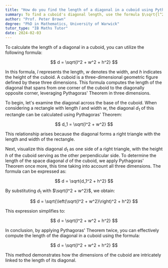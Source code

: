 ```yaml
---
title: "How do you find the length of a diagonal in a cuboid using Pythagoras' Theorem?"
summary: To find a cuboid's diagonal length, use the formula $\sqrt{l^2 + w^2 + h^2}$, where $l$, $w$, and $h$ are the cuboid's length, width, and height.
author: "Prof. Peter Brown"
degree: "PhD in Mathematics, University of Warwick"
tutor_type: "IB Maths Tutor"
date: 2024-02-03
---
```


To calculate the length of a diagonal in a cuboid, you can utilize the following formula:

$$
d = \sqrt{l^2 + w^2 + h^2}
$$

In this formula, $l$ represents the length, $w$ denotes the width, and $h$ indicates the height of the cuboid. A cuboid is a three-dimensional geometric figure defined by these three dimensions. This formula computes the length of the diagonal that spans from one corner of the cuboid to the diagonally opposite corner, leveraging Pythagoras' Theorem in three dimensions.

To begin, let's examine the diagonal across the base of the cuboid. When considering a rectangle with length $l$ and width $w$, the diagonal $d_1$ of this rectangle can be calculated using Pythagoras' Theorem:

$$
d_1 = \sqrt{l^2 + w^2}
$$

This relationship arises because the diagonal forms a right triangle with the length and width of the rectangle.

Next, visualize this diagonal $d_1$ as one side of a right triangle, with the height $h$ of the cuboid serving as the other perpendicular side. To determine the length of the space diagonal $d$ of the cuboid, we apply Pythagoras' Theorem once more, this time taking into account all three dimensions. The formula can be expressed as:

$$
d = \sqrt{d_1^2 + h^2}
$$

By substituting $d_1$ with $\sqrt{l^2 + w^2}$, we obtain:

$$
d = \sqrt{\left(\sqrt{l^2 + w^2}\right)^2 + h^2}
$$

This expression simplifies to:

$$
d = \sqrt{l^2 + w^2 + h^2}
$$

In conclusion, by applying Pythagoras' Theorem twice, you can effectively compute the length of the diagonal in a cuboid using the formula:

$$
d = \sqrt{l^2 + w^2 + h^2}
$$

This method demonstrates how the dimensions of the cuboid are intricately linked to the length of its diagonal.
    